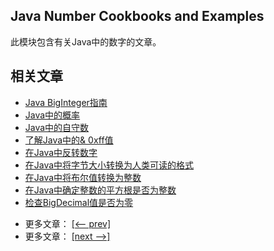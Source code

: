## Java Number Cookbooks and Examples

此模块包含有关Java中的数字的文章。

## 相关文章

+ [Java BigInteger指南](docs/Java-BigInteger指南.md)
+ [Java中的概率](docs/Java中的概率.md)
+ [Java中的自守数](docs/Java中的自守数.md)
+ [了解Java中的& 0xff值](docs/了解Java中的&0xff值.md)
+ [在Java中反转数字](docs/在Java中反转数字.md)
+ [在Java中将字节大小转换为人类可读的格式](docs/在Java中将字节大小转换为人类可读的格式.md)
+ [在Java中将布尔值转换为整数](docs/在Java中将布尔值转换为整数.md)
+ [在Java中确定整数的平方根是否为整数](docs/在Java中确定整数的平方根是否为整数led.md)
+ [检查BigDecimal值是否为零](docs/检查BigDecimal值是否为零.md)

- 更多文章： [[<-- prev]](../java-numbers-3/README.md)
- 更多文章： [[next -->]](../java-numbers-5/README.md)